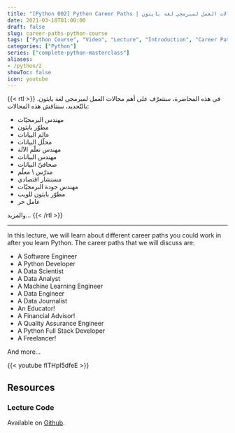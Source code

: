 ```yaml
---
title: "[Python 002] Python Career Paths | مجالات العمل لمبرمجي لغة بايثون"
date: 2021-03-18T01:00:00
draft: false
slug: career-paths-python-course
tags: ["Python Course", "Video", "Lecture", "Introduction", "Career Paths", "Jobs", "Work"]
categories: ["Python"]
series: ["complete-python-masterclass"]
aliases:
- /python/2
showToc: false
icon: youtube
---
```


{{< rtl >}}
في هذه المحاضرة، سنتعرّف على أهم مجالات العمل لمبرمجي لغة بايثون. بالتّحديد، سنناقش هذه المجالات:
- مهندس البرمجيّات
- مطوّر بايثون
- عالم البيانات
- محلّل البيانات
- مهندس تعلّم الآلة
- مهندس البيانات
- صحافيّ البيانات
- مدرّس \ معلّم
- مستشار اقتصادي
- مهندس جودة البرمجيّات
- مطوّر بايثون للويب
- عامل حر

والمزيد...
{{< /rtl >}}

---

In this lecture, we will learn about different career paths you could work in after you learn Python.
The career paths that we will discuss are:
- A Software Engineer
- A Python Developer
- A Data Scientist
- A Data Analyst
- A Machine Learning Engineer
- A Data Engineer
- A Data Journalist
- An Educator!
- A Financial Advisor!
- A Quality Assurance Engineer
- A Python Full Stack Developer
- A Freelancer!

And more...

{{< youtube flTHpI5dfeE >}}

## Resources

### Lecture Code
Available on [Github](https://github.com/mohnoor94/CorePythonCourse/blob/main/01%20-%20Lecture%2001/01%20-%20Welcome%20Aboard.ipynb).
